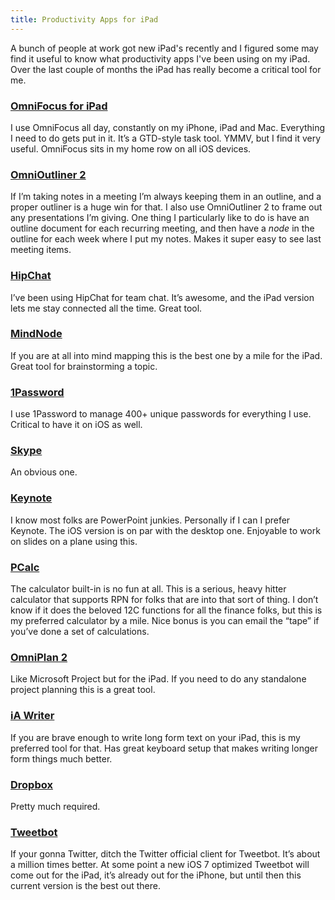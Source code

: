 ```yaml
---
title: Productivity Apps for iPad
---
```

A bunch of people at work got new iPad's recently and I figured some may find it useful to know what productivity apps I've been using on my iPad. Over the last couple of months the iPad has really become a critical tool for me.

### [OmniFocus for iPad][of]

I use OmniFocus all day, constantly on my iPhone, iPad and Mac. Everything I need to do gets put in it. It’s a GTD-style task tool. YMMV, but I find it very useful. OmniFocus sits in my home row on all iOS devices.

### [OmniOutliner 2][oo]

If I’m taking notes in a meeting I’m always keeping them in an outline, and a proper outliner is a huge win for that. I also use OmniOutliner 2 to frame out any presentations I’m giving. One thing I particularly like to do is have an outline document for each recurring meeting, and then have a *node* in the outline for each week where I put my notes. Makes it super easy to see last meeting items.

### [HipChat][hc]

I’ve been using HipChat for team chat. It’s awesome, and the iPad version lets me stay connected all the time. Great tool.

### [MindNode][mn]

If you are at all into mind mapping this is the best one by a mile for the iPad. Great tool for brainstorming a topic.

### [1Password][1p]

I use 1Password to manage 400+ unique passwords for everything I use. Critical to have it on iOS as well.

### [Skype][skype]

An obvious one.

### [Keynote][key]

I know most folks are PowerPoint junkies. Personally if I can I prefer Keynote. The iOS version is on par with the desktop one. Enjoyable to work on slides on a plane using this.

### [PCalc][pc]

The calculator built-in is no fun at all. This is a serious, heavy hitter calculator that supports RPN for folks that are into that sort of thing. I don’t know if it does the beloved 12C functions for all the finance folks, but this is my preferred calculator by a mile. Nice bonus is you can email the “tape” if you’ve done a set of calculations.

### [OmniPlan 2][op]

Like Microsoft Project but for the iPad. If you need to do any standalone project planning this is a great tool.

### [iA Writer][ia]

If you are brave enough to write long form text on your iPad, this is my preferred tool for that. Has great keyboard setup that makes writing longer form things much better.

### [Dropbox][db]

Pretty much required.

### [Tweetbot][tb]

If your gonna Twitter, ditch the Twitter official client for Tweetbot. It’s about a million times better. At some point a new iOS 7 optimized Tweetbot will come out for the iPad, it’s already out for the iPhone, but until then this current version is the best out there.

[1p]: https://itunes.apple.com/us/app/1password-password-manager-and-secure-wallet/id568903335?mt=8&uo=4
[db]: https://itunes.apple.com/us/app/dropbox/id327630330?mt=8
[hc]: https://itunes.apple.com/us/app/hipchat/id418168984?mt=8
[ia]: https://itunes.apple.com/us/app/ia-writer/id392502056?mt=8
[key]: https://itunes.apple.com/us/app/keynote/id361285480?mt=8
[mn]: https://itunes.apple.com/us/app/mindnode/id312220102?mt=8
[of]: https://itunes.apple.com/us/app/omnifocus-for-ipad/id383804552?mt=8
[oo]: https://itunes.apple.com/us/app/omnioutliner-2/id704610906?mt=8
[op]: https://itunes.apple.com/us/app/omniplan-2/id694470832?mt=8
[pc]: https://itunes.apple.com/us/app/pcalc-the-best-calculator/id284666222?mt=8
[skype]: https://itunes.apple.com/us/app/skype-for-ipad/id442012681?mt=8
[tb]: https://itunes.apple.com/us/app/tweetbot-for-twitter-ipad/id498801050?mt=8
